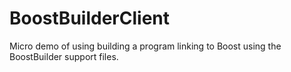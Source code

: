 BoostBuilderClient
==================
Micro demo of using building a program linking to Boost using the
BoostBuilder support files.
